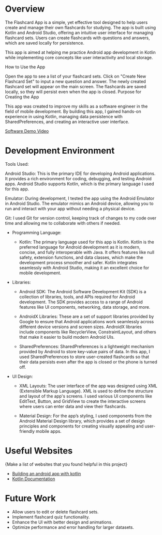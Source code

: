 # Overview

The Flashcard App is a simple, yet effective tool designed to help users create and manage their own flashcards for studying. 
The app is built using Kotlin and Android Studio, offering an intuitive user interface for managing flashcard sets. Users can 
create flashcards with questions and answers, which are saved locally for persistence.

This app is aimed at helping me practice Android app development in Kotlin while implementing core concepts like user interactivity 
and local storage.

How to Use the App

Open the app to see a list of your flashcard sets.
Click on "Create New Flashcard Set" to input a new question and answer.
The newly created flashcard set will appear on the main screen.
The flashcards are saved locally, so they will persist even when the app is closed.
Purpose for Creating the App

This app was created to improve my skills as a software engineer in the field of mobile development. By building this app, 
I gained hands-on experience in using Kotlin, managing data persistence with SharedPreferences, and creating an interactive 
user interface.


[Software Demo Video](https://ooo.mmhmm.app/watch/z_6Hw8Lf6xfVNfcl8Dvxkf)

# Development Environment

Tools Used:

Android Studio: This is the primary IDE for developing Android applications. It provides a rich environment for coding, 
debugging, and testing Android apps. Android Studio supports Kotlin, which is the primary language I used for this app.

Emulator: During development, I tested the app using the Android Emulator in Android Studio. The emulator mimics an 
Android device, allowing you to run and interact with your app without needing a physical device.

Git: I used Git for version control, keeping track of changes to my code over time and allowing me to collaborate 
with others if needed.

* Programming Language:

  * Kotlin: The primary language used for this app is Kotlin. Kotlin is the preferred language for Android development as it is 
  modern, concise, and fully interoperable with Java. It offers features like null safety, extension functions, and data classes, 
  which make the development process smoother and safer. Kotlin integrates seamlessly with Android Studio, making it an excellent 
  choice for mobile development.

* Libraries:

  * Android SDK: The Android Software Development Kit (SDK) is a collection of libraries, tools, and APIs required for Android development. 
  The SDK provides access to a range of Android features like UI components, networking, data storage, and more.

  * AndroidX Libraries: These are a set of support libraries provided by Google to ensure that Android applications work seamlessly across 
  different device versions and screen sizes. AndroidX libraries include components like RecyclerView, ConstraintLayout, and others that 
  make it easier to build modern Android UIs.

  *  SharedPreferences: SharedPreferences is a lightweight mechanism provided by Android to store key-value pairs of data. In this app, I used 
  SharedPreferences to store user-created flashcards so that their data persists even after the app is closed or the phone is turned off.

* UI Design:

  * XML Layouts: The user interface of the app was designed using XML (Extensible Markup Language). XML is used to define the structure and 
  layout of the app's screens. I used various UI components like EditText, Button, and GridView to create the interactive screens where users
  can enter data and view their flashcards.

  * Material Design: For the app’s styling, I used components from the Android Material Design library, which provides a set of design principles 
   and components for creating visually appealing and user-friendly mobile apps.

# Useful Websites

{Make a list of websites that you found helpful in this project}
* [Building an android app with kotlin]([https://medium.com/@atushar580/building-an-android-quiz-app-with-kotlin-a-step-by-step-guide-6361391eecad])
* [Kotlin Documentation]([http://url.link.goes.here](https://kotlinlang.org/docs/getting-started.html))

# Future Work

* Allow users to edit or delete flashcard sets.
* Implement flashcard quiz functionality.
* Enhance the UI with better design and animations.
* Optimize performance and error handling for larger datasets.
